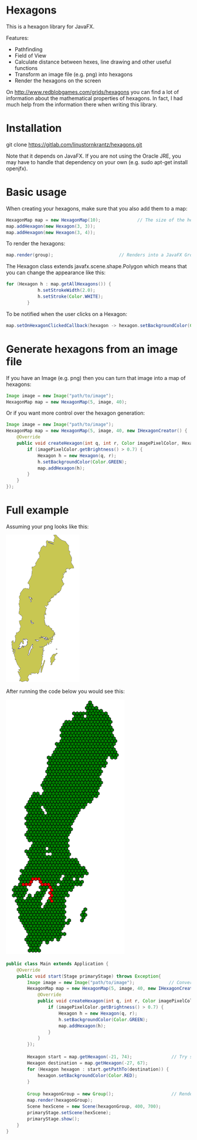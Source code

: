 Hexagons
========

This is a hexagon library for JavaFX. 

Features:
- Pathfinding
- Field of View
- Calculate distance between hexes, line drawing and other useful functions
- Transform an image file (e.g. png) into hexagons
- Render the hexagons on the screen

On http://www.redblobgames.com/grids/hexagons you can find a lot of information about the mathematical properties of hexagons. In fact, I had much help from the information there when writing this library.

Installation
============
git clone https://gitlab.com/linustornkrantz/hexagons.git

Note that it depends on JavaFX. If you are not using the Oracle JRE, you may have to handle that dependency on your own (e.g. sudo apt-get install openjfx).


Basic usage
===========

When creating your hexagons, make sure that you also add them to a map:

```java
HexagonMap map = new HexagonMap(10);              // The size of the hexagons
map.addHexagon(new Hexagon(3, 3));
map.addHexagon(new Hexagon(3, 4));
```

To render the hexagons:

```java
map.render(group);                         // Renders into a JavaFX Group 
```

The Hexagon class extends javafx.scene.shape.Polygon which means that you can change the appearance like this:

```java
for (Hexagon h : map.getAllHexagons()) {
            h.setStrokeWidth(2.0);
            h.setStroke(Color.WHITE);
        }
```

To be notified when the user clicks on a Hexagon:
```java
map.setOnHexagonClickedCallback(hexagon -> hexagon.setBackgroundColor(Color.BLUE));
```


Generate hexagons from an image file
====================================
If you have an Image (e.g. png) then you can turn that image into a map of hexagons:

```java
Image image = new Image("path/to/image");
HexagonMap map = new HexagonMap(5, image, 40);
```

Or if you want more control over the hexagon generation:

```java
Image image = new Image("path/to/image");
HexagonMap map = new HexagonMap(5, image, 40, new IHexagonCreator() {
    @Override
    public void createHexagon(int q, int r, Color imagePixelColor, HexagonMap map) {
        if (imagePixelColor.getBrightness() > 0.7) {
            Hexagon h = new Hexagon(q, r);
            h.setBackgroundColor(Color.GREEN);
            map.addHexagon(h);
        }
    }
});
```

Full example
============
 
Assuming your png looks like this:

![alt text](img/sweden.png)

After running the code below you would see this:
 
![alt text](img/swedenPath.png)
 
 ```java
 public class Main extends Application {
     @Override
     public void start(Stage primaryStage) throws Exception{
         Image image = new Image("path/to/image");             // Convert the image to hexagons
         HexagonMap map = new HexagonMap(5, image, 40, new IHexagonCreator() {
             @Override
             public void createHexagon(int q, int r, Color imagePixelColor, HexagonMap map) {
                 if (imagePixelColor.getBrightness() > 0.7) {
                     Hexagon h = new Hexagon(q, r);
                     h.setBackgroundColor(Color.GREEN);
                     map.addHexagon(h);
                 }
             }
         });
 
         Hexagon start = map.getHexagon(-21, 74);               // Try some pathfinding
         Hexagon destination = map.getHexagon(-27, 67);
         for (Hexagon hexagon : start.getPathTo(destination)) {
             hexagon.setBackgroundColor(Color.RED);
         }
 
         Group hexagonGroup = new Group();                      // Render on screen
         map.render(hexagonGroup);                              
         Scene hexScene = new Scene(hexagonGroup, 400, 700);
         primaryStage.setScene(hexScene);
         primaryStage.show();
     }
 }
 ```